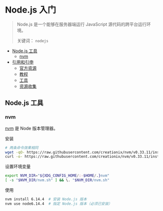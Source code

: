 # Node.js 入门

> Node.js 是一个能够在服务器端运行 JavaScript 源代码的跨平台运行环境。
>
> 关键词： `nodejs`

<!-- TOC depthFrom:2 depthTo:3 -->

- [Node.js 工具](#nodejs-工具)
    - [nvm](#nvm)
- [引用和引申](#引用和引申)
    - [官方资源](#官方资源)
    - [教程](#教程)
    - [工具](#工具)
    - [资源收集](#资源收集)

<!-- /TOC -->

## Node.js 工具

### nvm

[nvm](https://github.com/creationix/nvm) 是 Node 版本管理器。

安装

```sh
# 两条命令效果相同
wget -qO- https://raw.githubusercontent.com/creationix/nvm/v0.33.11/install.sh | bash
curl -o- https://raw.githubusercontent.com/creationix/nvm/v0.33.11/install.sh | bash
```

设置环境变量

```sh
export NVM_DIR="${XDG_CONFIG_HOME/:-$HOME/.}nvm"
[ -s "$NVM_DIR/nvm.sh" ] && \. "$NVM_DIR/nvm.sh"
```

使用

```sh
nvm install 6.14.4  # 安装 Node.js 版本
nvm use node6.14.4  # 指定 Node.js 版本（必须已安装）
```

## 引用和引申

> :point_right: 欢迎阅读 [我的前端技术教程系列：frontend-tutorial](https://github.com/dunwu/frontend-tutorial)

### 官方资源

- [Node.js 官网](https://nodejs.org/zh-cn/)
- [Node.js Github](https://github.com/nodejs/node)

### 教程

- [Node.JS 最佳实践](https://github.com/i0natan/nodebestpractices)
- [Node.js 包教不包会](https://github.com/alsotang/node-lessons)
- [一起学 Node.js](https://github.com/nswbmw/N-blog)
- [七天学会 NodeJS](https://github.com/nqdeng/7-days-nodejs)

### 工具

- [nvm](https://github.com/creationix/nvm) - Node 版本管理器

### 资源收集

- [awesome-nodejs](https://github.com/sindresorhus/awesome-nodejs) - Node.js 资源收集
